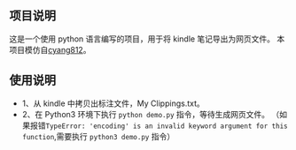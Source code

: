 ## 项目说明

这是一个使用 python 语言编写的项目，用于将 kindle 笔记导出为网页文件。
本项目模仿自[cyang812](https://github.com/cyang812/kindleNote)。

## 使用说明
- 1、从 kindle 中拷贝出标注文件，My Clippings.txt。
- 2、在 Python3 环境下执行 `python demo.py` 指令，等待生成网页文件。
（如果报错`TypeError: 'encoding' is an invalid keyword argument for this function`,需要执行 `python3 demo.py` 指令）
